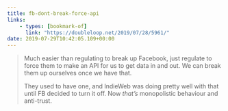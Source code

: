 ```yaml
---
title: fb-dont-break-force-api
links:
    - types: [bookmark-of]
      link: "https://doubleloop.net/2019/07/28/5961/"
date: 2019-07-29T10:42:05.109+00:00
---
```


> Much easier than regulating to break up Facebook, just regulate to force them to make an API for us to get data in and out. We can break them up ourselves once we have that.
>
> They used to have one, and IndieWeb was doing pretty well with that until FB decided to turn it off. Now *that’s* monopolistic behaviour and anti-trust.